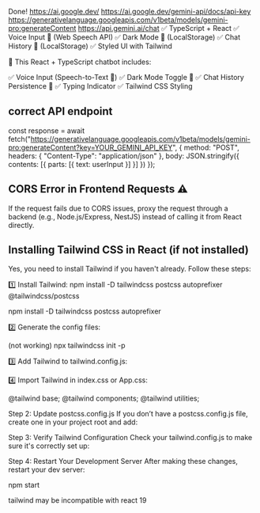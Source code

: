 Done! 
https://ai.google.dev/ 
https://ai.google.dev/gemini-api/docs/api-key
https://generativelanguage.googleapis.com/v1beta/models/gemini-pro:generateContent
https://api.gemini.ai/chat
✅ TypeScript + React
✅ Voice Input 🎤 (Web Speech API)
✅ Dark Mode 🌙 (LocalStorage)
✅ Chat History 📜 (LocalStorage)
✅ Styled UI with Tailwind

🎉 This React + TypeScript chatbot includes:

✅ Voice Input (Speech-to-Text 🎤)
✅ Dark Mode Toggle 🌙
✅ Chat History Persistence 📜
✅ Typing Indicator
✅ Tailwind CSS Styling

 ## correct API endpoint
 const response = await fetch("https://generativelanguage.googleapis.com/v1beta/models/gemini-pro:generateContent?key=YOUR_GEMINI_API_KEY", {
  method: "POST",
  headers: { "Content-Type": "application/json" },
  body: JSON.stringify({ contents: [{ parts: [{ text: userInput }] }] })
});

## CORS Error in Frontend Requests ⚠️
If the request fails due to CORS issues, proxy the request through a backend (e.g., Node.js/Express, NestJS) instead of calling it from React directly.

## Installing Tailwind CSS in React (if not installed)
Yes, you need to install Tailwind if you haven't already. Follow these steps:

1️⃣ Install Tailwind:
npm install -D tailwindcss postcss autoprefixer @tailwindcss/postcss

npm install -D tailwindcss postcss autoprefixer

2️⃣ Generate the config files:

(not working)
npx tailwindcss init -p

3️⃣ Add Tailwind to tailwind.config.js:

4️⃣ Import Tailwind in index.css or App.css:

@tailwind base;
@tailwind components;
@tailwind utilities;

Step 2: Update postcss.config.js
If you don’t have a postcss.config.js file, create one in your project root and add:

Step 3: Verify Tailwind Configuration
Check your tailwind.config.js to make sure it's correctly set up:

Step 4: Restart Your Development Server
After making these changes, restart your dev server:

npm start

tailwind may be incompatible with react 19

